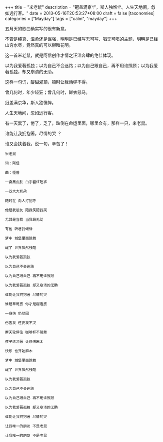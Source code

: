 +++
title = "米老鼠"
description = "冠盖满京华，斯人独憔悴。人生天地间，忽如远行客。"
date = 2013-05-16T20:53:27+08:00
draft = false
[taxonomies]
categories =  ["Mayday"]
tags = ["calm", "mayday"]
+++

五月天的歌曲确实写的很有新意。

不管是纯真、温柔还是倔强，明明是已经写无可写、唱无可唱的主题，明明是已经山穷水尽，竟然真的可以柳暗花明。

这一首米老鼠，就是阿信创作才情之汪洋奔肆的绝佳体现。

以为我爱著孤独；以为自己不会迷路；以为自己跟自己，再不用谁照顾；以为我爱著孤独，却又崩溃的无助。

这样一句词，醍醐灌顶，顿时让我动弹不得。

曾几何时，年少轻狂；曾几何时，鲜衣怒马。

冠盖满京华，斯人独憔悴。

人生天地间，忽如远行客。

有一天累了，倦了，乏了，跌倒在命运里面，哪里会有，那样一只，米老鼠。

谁能让我拥抱著，尽情的哭 ？

谁又会扶着我，说一句，辛苦了！

```
米老鼠

词：阿信

曲：怪兽

一身黑皮肤 白手套红短裤

一双大大耳朵 

随时在 向人打招呼

他是我朋友 陪我笑陪我哭

尤其是当我 当我最无助

有他 听著我倾诉

梦中 城堡里面跳舞

醒了 世界依然残酷

以为我爱著孤独

以为自己不会迷路

以为自己跟自己 再不用谁照顾

以为我爱著孤独 却又崩溃的无助

谁能让我拥抱著 尽情的哭

谁是草莓族 你才是榴连族

一身伤 仍顽固 

伤害我 还要我不哭

摩天轮停住 咖啡杯不跳舞

孩子练习著 让悲伤麻木

快乐 也开始麻木

梦中 城堡里面跳舞

醒了 世界依然残酷

以为我爱著孤独

以为自己不会迷路

以为自己跟自己 再不用谁照顾

以为我爱著孤独 却又崩溃的无助

谁能让我拥抱著 尽情的哭

让我唯一的朋友 不是老鼠

让我唯一的朋友 不是老鼠
```

